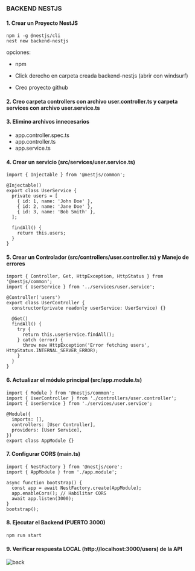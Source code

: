 ### BACKEND NESTJS

#### 1. Crear un Proyecto NestJS

```
npm i -g @nestjs/cli
nest new backend-nestjs
```

opciones:
* npm

* Click derecho en carpeta creada backend-nestjs (abrir con windsurf)

* Creo proyecto github

#### 2. Creo carpeta controllers con archivo user.controller.ts y carpeta services con archivo user.service.ts

#### 3. Elimino archivos innecesarios

* app.controller.spec.ts
* app.controller.ts
* app.service.ts

#### 4. Crear un servicio (src/services/user.service.ts)

```
import { Injectable } from '@nestjs/common';

@Injectable()
export class UserService {
  private users = [
    { id: 1, name: 'John Doe' },
    { id: 2, name: 'Jane Doe' },
    { id: 3, name: 'Bob Smith' },
  ];

  findAll() {
    return this.users;
  }
}
```

#### 5. Crear un Controlador (src/controllers/user.controller.ts) y Manejo de errores

```
import { Controller, Get, HttpException, HttpStatus } from '@nestjs/common';
import { UserService } from '../services/user.service';

@Controller('users')
export class UserController {
  constructor(private readonly userService: UserService) {}

  @Get()
  findAll() {
    try {
      return this.userService.findAll();
    } catch (error) {
      throw new HttpException('Error fetching users', HttpStatus.INTERNAL_SERVER_ERROR);
    }
  }
}
```

#### 6. Actualizar el módulo principal (src/app.module.ts)

```
import { Module } from '@nestjs/common';
import { UserController } from './controllers/user.controller';
import { UserService } from './services/user.service';

@Module({
  imports: [],
  controllers: [User Controller],
  providers: [User Service],
})
export class AppModule {}
```

#### 7. Configurar CORS (main.ts)

```
import { NestFactory } from '@nestjs/core';
import { AppModule } from './app.module';

async function bootstrap() {
  const app = await NestFactory.create(AppModule);
  app.enableCors(); // Habilitar CORS
  await app.listen(3000);
}
bootstrap();
```

#### 8. Ejecutar el Backend (PUERTO 3000)

```
npm run start
```

#### 9. Verificar respuesta LOCAL (http://localhost:3000/users) de la API

![back](https://github.com/user-attachments/assets/7266dc28-6c3e-430e-aed0-2b713a6266f0)






